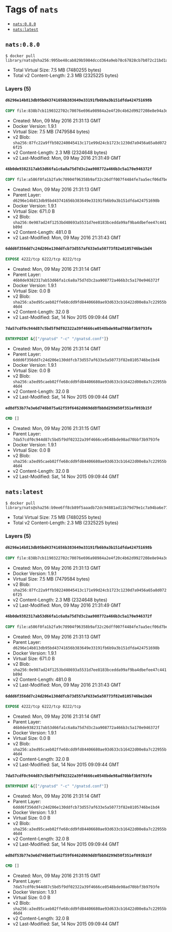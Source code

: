 <!-- THIS FILE IS GENERATED VIA '.template-helpers/generate-tag-details.pl' -->

# Tags of `nats`

-	[`nats:0.8.0`](#nats080)
-	[`nats:latest`](#natslatest)

## `nats:0.8.0`

```console
$ docker pull library/nats@sha256:995be48cab829b5984dccd364a9eb78c67828cb7b072c21bd1afa68be6eafc9b
```

-	Total Virtual Size: 7.5 MB (7480255 bytes)
-	Total v2 Content-Length: 2.3 MB (2325225 bytes)

### Layers (5)

#### `d6296e14b813db95bd43741656b383649e33191fb6b9a3b151dfda424751698b`

```dockerfile
COPY file:838b7cb1190322702c70076e696a98984a2e4f20c4b62d9927208e8e94a3d31f in /gnatsd
```

-	Created: Mon, 09 May 2016 21:31:13 GMT
-	Docker Version: 1.9.1
-	Virtual Size: 7.5 MB (7479584 bytes)
-	v2 Blob: `sha256:87fc22a9ffb502240045413c171e99d24cb1723c1230d7a9456a65a8d0726f25`
-	v2 Content-Length: 2.3 MB (2324648 bytes)
-	v2 Last-Modified: Mon, 09 May 2016 21:31:49 GMT

#### `46b0de9382317ab53d66fa1c6a8a75d7d3c2aa908772a466b3c5a170e946372f`

```dockerfile
COPY file:a586f0fa1b2fa9c70904f96358b9af32c26dff007f4484fe7aa5ecf06d7befd9 in /gnatsd.conf
```

-	Created: Mon, 09 May 2016 21:31:13 GMT
-	Parent Layer: `d6296e14b813db95bd43741656b383649e33191fb6b9a3b151dfda424751698b`
-	Docker Version: 1.9.1
-	Virtual Size: 671.0 B
-	v2 Blob: `sha256:0e987ad24f1253bd48693a5531d7ee8183bcedda99af9ba4dbefee47c441b89d`
-	v2 Content-Length: 481.0 B
-	v2 Last-Modified: Mon, 09 May 2016 21:31:43 GMT

#### `6ddd6f356dd7c24d206e130ddfcb73d557af633e5a50773f82e8105746be1bd4`

```dockerfile
EXPOSE 4222/tcp 6222/tcp 8222/tcp
```

-	Created: Mon, 09 May 2016 21:31:14 GMT
-	Parent Layer: `46b0de9382317ab53d66fa1c6a8a75d7d3c2aa908772a466b3c5a170e946372f`
-	Docker Version: 1.9.1
-	Virtual Size: 0.0 B
-	v2 Blob: `sha256:a3ed95caeb02ffe68cdd9fd84406680ae93d633cb16422d00e8a7c22955b46d4`
-	v2 Content-Length: 32.0 B
-	v2 Last-Modified: Sat, 14 Nov 2015 09:09:44 GMT

#### `7da57cdf0c944d87c5bd5f9df02322a39f4666ce0548bde98ad70bbf3b9793fe`

```dockerfile
ENTRYPOINT &{["/gnatsd" "-c" "/gnatsd.conf"]}
```

-	Created: Mon, 09 May 2016 21:31:14 GMT
-	Parent Layer: `6ddd6f356dd7c24d206e130ddfcb73d557af633e5a50773f82e8105746be1bd4`
-	Docker Version: 1.9.1
-	Virtual Size: 0.0 B
-	v2 Blob: `sha256:a3ed95caeb02ffe68cdd9fd84406680ae93d633cb16422d00e8a7c22955b46d4`
-	v2 Content-Length: 32.0 B
-	v2 Last-Modified: Sat, 14 Nov 2015 09:09:44 GMT

#### `ed8df53b77e3e6d746b075a62f59f6462d069dd8fbb8d299d50f351ef093b15f`

```dockerfile
CMD []
```

-	Created: Mon, 09 May 2016 21:31:15 GMT
-	Parent Layer: `7da57cdf0c944d87c5bd5f9df02322a39f4666ce0548bde98ad70bbf3b9793fe`
-	Docker Version: 1.9.1
-	Virtual Size: 0.0 B
-	v2 Blob: `sha256:a3ed95caeb02ffe68cdd9fd84406680ae93d633cb16422d00e8a7c22955b46d4`
-	v2 Content-Length: 32.0 B
-	v2 Last-Modified: Sat, 14 Nov 2015 09:09:44 GMT

## `nats:latest`

```console
$ docker pull library/nats@sha256:b9ee6ff8cb89f5aaadb72dc94881ad11b79d79e1c7a94ba6e77761b78d4d148f
```

-	Total Virtual Size: 7.5 MB (7480255 bytes)
-	Total v2 Content-Length: 2.3 MB (2325225 bytes)

### Layers (5)

#### `d6296e14b813db95bd43741656b383649e33191fb6b9a3b151dfda424751698b`

```dockerfile
COPY file:838b7cb1190322702c70076e696a98984a2e4f20c4b62d9927208e8e94a3d31f in /gnatsd
```

-	Created: Mon, 09 May 2016 21:31:13 GMT
-	Docker Version: 1.9.1
-	Virtual Size: 7.5 MB (7479584 bytes)
-	v2 Blob: `sha256:87fc22a9ffb502240045413c171e99d24cb1723c1230d7a9456a65a8d0726f25`
-	v2 Content-Length: 2.3 MB (2324648 bytes)
-	v2 Last-Modified: Mon, 09 May 2016 21:31:49 GMT

#### `46b0de9382317ab53d66fa1c6a8a75d7d3c2aa908772a466b3c5a170e946372f`

```dockerfile
COPY file:a586f0fa1b2fa9c70904f96358b9af32c26dff007f4484fe7aa5ecf06d7befd9 in /gnatsd.conf
```

-	Created: Mon, 09 May 2016 21:31:13 GMT
-	Parent Layer: `d6296e14b813db95bd43741656b383649e33191fb6b9a3b151dfda424751698b`
-	Docker Version: 1.9.1
-	Virtual Size: 671.0 B
-	v2 Blob: `sha256:0e987ad24f1253bd48693a5531d7ee8183bcedda99af9ba4dbefee47c441b89d`
-	v2 Content-Length: 481.0 B
-	v2 Last-Modified: Mon, 09 May 2016 21:31:43 GMT

#### `6ddd6f356dd7c24d206e130ddfcb73d557af633e5a50773f82e8105746be1bd4`

```dockerfile
EXPOSE 4222/tcp 6222/tcp 8222/tcp
```

-	Created: Mon, 09 May 2016 21:31:14 GMT
-	Parent Layer: `46b0de9382317ab53d66fa1c6a8a75d7d3c2aa908772a466b3c5a170e946372f`
-	Docker Version: 1.9.1
-	Virtual Size: 0.0 B
-	v2 Blob: `sha256:a3ed95caeb02ffe68cdd9fd84406680ae93d633cb16422d00e8a7c22955b46d4`
-	v2 Content-Length: 32.0 B
-	v2 Last-Modified: Sat, 14 Nov 2015 09:09:44 GMT

#### `7da57cdf0c944d87c5bd5f9df02322a39f4666ce0548bde98ad70bbf3b9793fe`

```dockerfile
ENTRYPOINT &{["/gnatsd" "-c" "/gnatsd.conf"]}
```

-	Created: Mon, 09 May 2016 21:31:14 GMT
-	Parent Layer: `6ddd6f356dd7c24d206e130ddfcb73d557af633e5a50773f82e8105746be1bd4`
-	Docker Version: 1.9.1
-	Virtual Size: 0.0 B
-	v2 Blob: `sha256:a3ed95caeb02ffe68cdd9fd84406680ae93d633cb16422d00e8a7c22955b46d4`
-	v2 Content-Length: 32.0 B
-	v2 Last-Modified: Sat, 14 Nov 2015 09:09:44 GMT

#### `ed8df53b77e3e6d746b075a62f59f6462d069dd8fbb8d299d50f351ef093b15f`

```dockerfile
CMD []
```

-	Created: Mon, 09 May 2016 21:31:15 GMT
-	Parent Layer: `7da57cdf0c944d87c5bd5f9df02322a39f4666ce0548bde98ad70bbf3b9793fe`
-	Docker Version: 1.9.1
-	Virtual Size: 0.0 B
-	v2 Blob: `sha256:a3ed95caeb02ffe68cdd9fd84406680ae93d633cb16422d00e8a7c22955b46d4`
-	v2 Content-Length: 32.0 B
-	v2 Last-Modified: Sat, 14 Nov 2015 09:09:44 GMT
